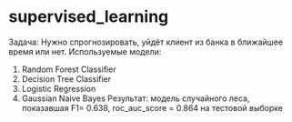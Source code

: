 # supervised_learning
Задача: Нужно спрогнозировать, уйдёт клиент из банка в ближайшее время или нет.
Используемые модели: 
1) Random Forest Classifier
2) Decision Tree Classifier
3) Logistic Regression
4) Gaussian Naive Bayes
Результат: модель случайного леса, показавшая F1= 0.638, roc_auc_score = 0.864 на тестовой выборке

